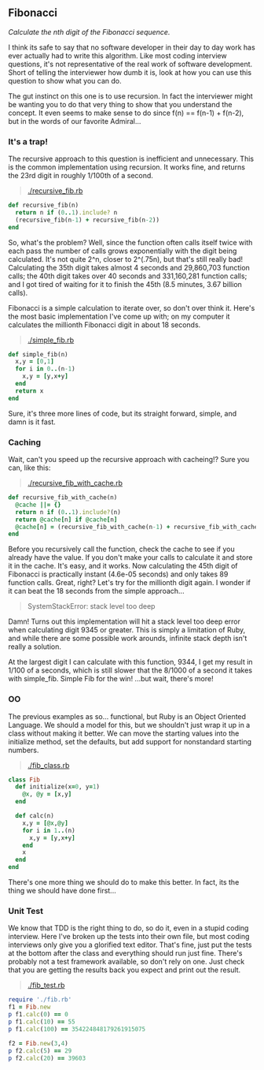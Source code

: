 ## Fibonacci
*Calculate the *n*th digit of the Fibonacci sequence.*

I think its safe to say that no software developer in their day to day work has ever actually had to write this algorithm.  Like most coding interview questions, it's not representative of the real work of software development.  Short of telling the interviewer how dumb it is, look at how you can use this question to show what you can do.

The gut instinct on this one is to use recursion.  In fact the interviewer might be wanting you to do that very thing to show that you understand the concept.  It even seems to make sense to do since f(n) == f(n-1) + f(n-2), but in the words of our favorite Admiral...

### It's a trap!
The recursive approach to this question is inefficient and unnecessary.  This is the common implementation using recursion.  It works fine, and returns the 23rd digit in roughly 1/100th of a second.

> [./recursive_fib.rb](./recursive_fib.rb)

```Ruby
def recursive_fib(n)
  return n if (0..1).include? n
  (recursive_fib(n-1) + recursive_fib(n-2))
end
```

So, what's the problem?  Well, since the function often calls itself twice with each pass the number of calls grows exponentially with the digit being calculated.  It's not quite 2^n, closer to 2^(.75n), but that's still really bad!  Calculating the 35th digit takes almost 4 seconds and 29,860,703 function calls; the 40th digit takes over 40 seconds and 331,160,281 function calls; and I got tired of waiting for it to finish the 45th (8.5 minutes, 3.67 billion calls).

Fibonacci is a simple calculation to iterate over, so don't over think it.  Here's the most basic implementation I've come up with; on my computer it calculates the millionth Fibonacci digit in about 18 seconds.

> [./simple_fib.rb](./simple_fib.rb)

```Ruby
def simple_fib(n)
  x,y = [0,1]
  for i in 0..(n-1)
    x,y = [y,x+y]
  end
  return x
end
```

Sure, it's three more lines of code, but its straight forward, simple, and damn is it fast.

### Caching

Wait, can't you speed up the recursive approach with cacheing!? Sure you can, like this:

> [./recursive_fib_with_cache.rb](./recursive_fib_with_cache.rb)

```Ruby
def recursive_fib_with_cache(n)
  @cache ||= {}
  return n if (0..1).include?(n)
  return @cache[n] if @cache[n]
  @cache[n] = (recursive_fib_with_cache(n-1) + recursive_fib_with_cache(n-2))
end
```

Before you recursively call the function, check the cache to see if you already have the value.  If you don't make your calls to calculate it and store it in the cache.  It's easy, and it works.  Now calculating the 45th digit of Fibonacci is practically instant (4.6e-05 seconds) and only takes 89 function calls. Great, right? Let's try for the millionth digit again.  I wonder if it can beat the 18 seconds from the simple approach...

> SystemStackError: stack level too deep

Damn! Turns out this implementation will hit a stack level too deep error when calculating digit 9345 or greater.  This is simply a limitation of Ruby, and while there are some possible work arounds, infinite stack depth isn't really a solution.

At the largest digit I can calculate with this function, 9344, I get my result in 1/100 of a seconds, which is still slower that the 8/1000 of a second it takes with simple_fib. Simple Fib for the win! ...but wait, there's more!

### OO

The previous examples as so... functional, but Ruby is an Object Oriented Language. We should a model for this, but we shouldn't just wrap it up in a class without making it better.  We can move the starting values into the initialize method, set the defaults, but add support for nonstandard starting numbers.

> [./fib_class.rb](./fib_class.rb)

```Ruby
class Fib
  def initialize(x=0, y=1)
    @x, @y = [x,y]
  end

  def calc(n)
    x,y = [@x,@y]
    for i in 1..(n)
      x,y = [y,x+y]
    end
    x
  end
end
```

There's one more thing we should do to make this better.  In fact, its the thing we should have done first...

### Unit Test

We know that TDD is the right thing to do, so do it, even in a stupid coding interview.  Here I've broken up the tests into their own file, but most coding interviews only give you a glorified text editor.  That's fine, just put the tests at the bottom after the class and everything should run just fine.  There's probably not a test framework available, so don't rely on one.  Just check that you are getting the results back you expect and print out the result.

> [./fib_test.rb](./fib_test.rb)

```Ruby
require './fib.rb'
f1 = Fib.new
p f1.calc(0) == 0
p f1.calc(10) == 55
p f1.calc(100) == 354224848179261915075

f2 = Fib.new(3,4)
p f2.calc(5) == 29
p f2.calc(20) == 39603
```
